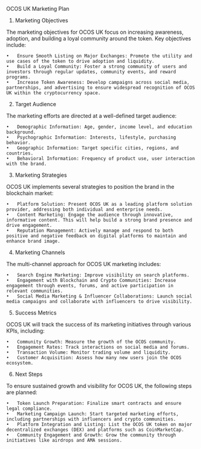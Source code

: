 OCOS UK Marketing Plan

1. Marketing Objectives

The marketing objectives for OCOS UK focus on increasing awareness, adoption, and building a loyal community around the token. Key objectives include:

	•	Ensure Smooth Listing on Major Exchanges: Promote the utility and use cases of the token to drive adoption and liquidity.
	•	Build a Loyal Community: Foster a strong community of users and investors through regular updates, community events, and reward programs.
	•	Increase Token Awareness: Develop campaigns across social media, partnerships, and advertising to ensure widespread recognition of OCOS UK within the cryptocurrency space.

2. Target Audience

The marketing efforts are directed at a well-defined target audience:

	•	Demographic Information: Age, gender, income level, and education background.
	•	Psychographic Information: Interests, lifestyle, purchasing behavior.
	•	Geographic Information: Target specific cities, regions, and countries.
	•	Behavioral Information: Frequency of product use, user interaction with the brand.

3. Marketing Strategies

OCOS UK implements several strategies to position the brand in the blockchain market:

	•	Platform Solution: Present OCOS UK as a leading platform solution provider, addressing both individual and enterprise needs.
	•	Content Marketing: Engage the audience through innovative, informative content. This will help build a strong brand presence and drive engagement.
	•	Reputation Management: Actively manage and respond to both positive and negative feedback on digital platforms to maintain and enhance brand image.

4. Marketing Channels

The multi-channel approach for OCOS UK marketing includes:

	•	Search Engine Marketing: Improve visibility on search platforms.
	•	Engagement with Blockchain and Crypto Communities: Increase engagement through events, forums, and active participation in relevant communities.
	•	Social Media Marketing & Influencer Collaborations: Launch social media campaigns and collaborate with influencers to drive visibility.

5. Success Metrics

OCOS UK will track the success of its marketing initiatives through various KPIs, including:

	•	Community Growth: Measure the growth of the OCOS community.
	•	Engagement Rates: Track interactions on social media and forums.
	•	Transaction Volume: Monitor trading volume and liquidity.
	•	Customer Acquisition: Assess how many new users join the OCOS ecosystem.

6. Next Steps

To ensure sustained growth and visibility for OCOS UK, the following steps are planned:

	•	Token Launch Preparation: Finalize smart contracts and ensure legal compliance.
	•	Marketing Campaign Launch: Start targeted marketing efforts, including partnerships with influencers and crypto communities.
	•	Platform Integration and Listing: List the OCOS UK token on major decentralized exchanges (DEX) and platforms such as CoinMarketCap.
	•	Community Engagement and Growth: Grow the community through initiatives like airdrops and AMA sessions.
